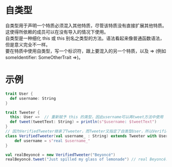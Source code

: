 # 自类型
自类型用于声明一个特质必须混入其他特质，尽管该特质没有直接扩展其他特质。  
这使得所依赖的成员可以在没有导入的情况下使用。  
自类型是一种细化 this 或 this 别名之类型的方法。语法看起来像普通函数语法，但是意义完全不一样。  
要在特质中使用自类型，写一个标识符，跟上要混入的另一个特质，以及 => (例如 someIdentifier: SomeOtherTrait =>)。
# 示例
```scala
trait User {
  def username: String
}

trait Tweeter {
  this: User =>  // 重新赋予 this 的类型，因此username可以再tweet方法中使用
  def tweet(tweetText: String) = println(s"$username: $tweetText")
}
// 因为VerifiedTweeter继承了Tweeter，而Tweeter又指定了自类型User，所以VerifiedTweeter还需要混入User
class VerifiedTweeter(val username_ : String) extends Tweeter with User {
	def username = s"real $username_"
}

val realBeyoncé = new VerifiedTweeter("Beyoncé")
realBeyoncé.tweet("Just spilled my glass of lemonade") // real Beyoncé: Just spilled my glass of lemonade
```
